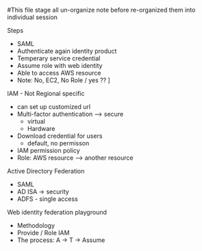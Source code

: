 #This file stage all un-organize note before re-organized them into individual session

Steps
* SAML
* Authenticate again identity product
* Temperary service credential
* Assume role with web identity
* Able to access AWS resource
* Note: No, EC2, No Role / yes ?? ] 

IAM - Not Regional specific
* can set up customized url
* Multi-factor authentication --> secure
  * virtual
  * Hardware
* Download credential for users
  * default, no permisson 
* IAM permission policy
* Role: AWS resource --> another resource

Active Directory Federation
* SAML
* AD ISA -> security
* ADFS - single access

Web identity federation playground
* Methodology
* Provide / Role IAM
* The process: A -> T -> Assume
